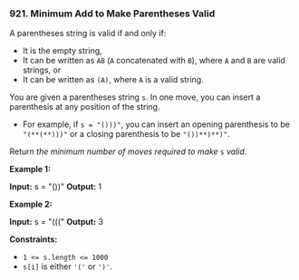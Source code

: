### 921\. Minimum Add to Make Parentheses Valid

A parentheses string is valid if and only if:

*   It is the empty string,
*   It can be written as `AB` (`A` concatenated with `B`), where `A` and `B` are valid strings, or
*   It can be written as `(A)`, where `A` is a valid string.

You are given a parentheses string `s`. In one move, you can insert a parenthesis at any position of the string.

*   For example, if `s = "()))"`, you can insert an opening parenthesis to be `"(**(**)))"` or a closing parenthesis to be `"())**)**)"`.

Return _the minimum number of moves required to make_ `s` _valid_.

**Example 1:**

**Input:** s = "())"
**Output:** 1

**Example 2:**

**Input:** s = "((("
**Output:** 3

**Constraints:**

*   `1 <= s.length <= 1000`
*   `s[i]` is either `'('` or `')'`.
